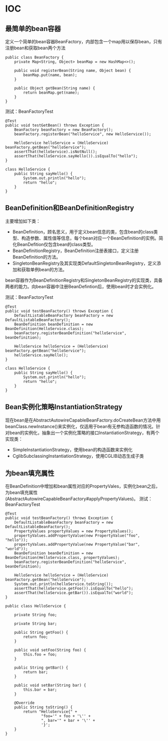  # IOC
 ## 最简单的bean容器

定义一个简单的bean容器BeanFactory，内部包含一个map用以保存bean，只有注册bean和获取bean两个方法
```
public class BeanFactory {
	private Map<String, Object> beanMap = new HashMap<>();

	public void registerBean(String name, Object bean) {
		beanMap.put(name, bean);
	}

	public Object getBean(String name) {
		return beanMap.get(name);
	}
}
```
测试：BeanFactoryTest
```
@Test
public void testGetBean() throws Exception {
    BeanFactory beanFactory = new BeanFactory();
    beanFactory.registerBean("helloService", new HelloService());

    HelloService helloService = (HelloService) beanFactory.getBean("helloService");
    assertThat(helloService).isNotNull();
    assertThat(helloService.sayHello()).isEqualTo("hello");
}

class HelloService {
    public String sayHello() {
        System.out.println("hello");
        return "hello";
    }
}
```

## BeanDefinition和BeanDefinitionRegistry

主要增加如下类：
- BeanDefinition，顾名思义，用于定义bean信息的类，包含bean的class类型、构造参数、属性值等信息，每个bean对应一个BeanDefinition的实例。简化BeanDefition仅包含bean的class类型。
- BeanDefinitionRegistry，BeanDefinition注册表接口，定义注册BeanDefinition的方法。
- SingletonBeanRegistry及其实现类DefaultSingletonBeanRegistry，定义添加和获取单例bean的方法。

bean容器作为BeanDefinitionRegistry和SingletonBeanRegistry的实现类，具备两者的能力。向bean容器中注册BeanDefintion后，使用bean时才会实例化。

测试：BeanFactoryTest
```
@Test
public void testBeanFactory() throws Exception {
    DefaultListableBeanFactory beanFactory = new DefaultListableBeanFactory();
    BeanDefinition beanDefinition = new BeanDefinition(HelloService.class);
    beanFactory.registerBeanDefinition("helloService", beanDefinition);

    HelloService helloService = (HelloService) beanFactory.getBean("helloService");
    helloService.sayHello();
}

class HelloService {
	public String sayHello() {
		System.out.println("hello");
		return "hello";
	}
}
```

## Bean实例化策略InstantiationStrategy
现在bean是在AbstractAutowireCapableBeanFactory.doCreateBean方法中用beanClass.newInstance()来实例化，仅适用于bean有无参构造函数的情况。针对bean的实例化，抽象出一个实例化策略的接口InstantiationStrategy，有两个实现类：
- SimpleInstantiationStrategy，使用bean的构造函数来实例化
- CglibSubclassingInstantiationStrategy，使用CGLIB动态生成子类



## 为bean填充属性

在BeanDefinition中增加和bean属性对应的PropertyVales，实例化bean之后，为bean填充属性(AbstractAutowireCapableBeanFactory#applyPropertyValues)。
测试：BeanFactoryTest
```
@Test
public void testBeanFactory() throws Exception {
    DefaultListableBeanFactory beanFactory = new DefaultListableBeanFactory();
    PropertyValues propertyValues = new PropertyValues();
    propertyValues.addPropertyValue(new PropertyValue("foo", "hello"));
    propertyValues.addPropertyValue(new PropertyValue("bar", "world"));
    BeanDefinition beanDefinition = new BeanDefinition(HelloService.class, propertyValues);
    beanFactory.registerBeanDefinition("helloService", beanDefinition);

    HelloService helloService = (HelloService) beanFactory.getBean("helloService");
    System.out.println(helloService.toString());
    assertThat(helloService.getFoo()).isEqualTo("hello");
    assertThat(helloService.getBar()).isEqualTo("world");
}

public class HelloService {

	private String foo;

	private String bar;

	public String getFoo() {
		return foo;
	}

	public void setFoo(String foo) {
		this.foo = foo;
	}

	public String getBar() {
		return bar;
	}

	public void setBar(String bar) {
		this.bar = bar;
	}

	@Override
	public String toString() {
		return "HelloService{" +
				"foo='" + foo + '\'' +
				", bar='" + bar + '\'' +
				'}';
	}
}
```




